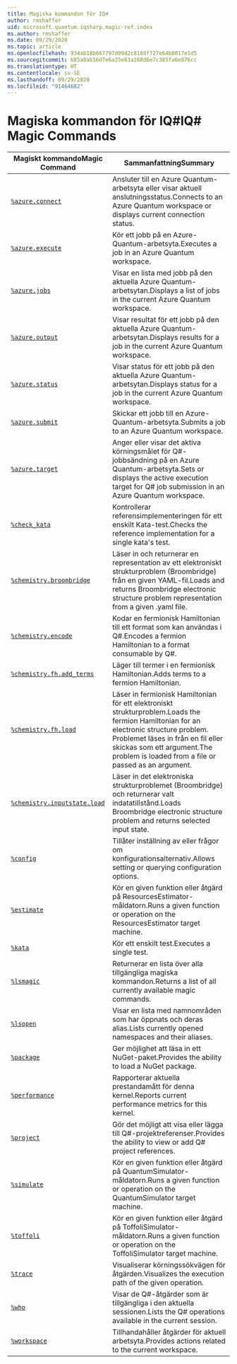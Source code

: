 ```yaml
---
title: Magiska kommandon för IQ#
author: rmshaffer
uid: microsoft.quantum.iqsharp.magic-ref.index
ms.author: rmshaffer
ms.date: 09/29/2020
ms.topic: article
ms.openlocfilehash: 934ab18b667797d09d2c8188f727e64b0017e1d5
ms.sourcegitcommit: 685a8ab16d7e6a25e63a168d6e7c385fa6e876cc
ms.translationtype: HT
ms.contentlocale: sv-SE
ms.lasthandoff: 09/29/2020
ms.locfileid: "91464682"
---
```

# <a name="iq-magic-commands"></a><span data-ttu-id="bc4e6-102">Magiska kommandon för IQ#</span><span class="sxs-lookup"><span data-stu-id="bc4e6-102">IQ# Magic Commands</span></span>
| <span data-ttu-id="bc4e6-103">Magiskt kommando</span><span class="sxs-lookup"><span data-stu-id="bc4e6-103">Magic Command</span></span> | <span data-ttu-id="bc4e6-104">Sammanfattning</span><span class="sxs-lookup"><span data-stu-id="bc4e6-104">Summary</span></span> |
|---------------|---------|
| [`%azure.connect`](xref:microsoft.quantum.iqsharp.magic-ref.azure.connect) | <span data-ttu-id="bc4e6-105">Ansluter till en Azure Quantum-arbetsyta eller visar aktuell anslutningsstatus.</span><span class="sxs-lookup"><span data-stu-id="bc4e6-105">Connects to an Azure Quantum workspace or displays current connection status.</span></span> |
| [`%azure.execute`](xref:microsoft.quantum.iqsharp.magic-ref.azure.execute) | <span data-ttu-id="bc4e6-106">Kör ett jobb på en Azure-Quantum-arbetsyta.</span><span class="sxs-lookup"><span data-stu-id="bc4e6-106">Executes a job in an Azure Quantum workspace.</span></span> |
| [`%azure.jobs`](xref:microsoft.quantum.iqsharp.magic-ref.azure.jobs) | <span data-ttu-id="bc4e6-107">Visar en lista med jobb på den aktuella Azure Quantum-arbetsytan.</span><span class="sxs-lookup"><span data-stu-id="bc4e6-107">Displays a list of jobs in the current Azure Quantum workspace.</span></span> |
| [`%azure.output`](xref:microsoft.quantum.iqsharp.magic-ref.azure.output) | <span data-ttu-id="bc4e6-108">Visar resultat för ett jobb på den aktuella Azure Quantum-arbetsytan.</span><span class="sxs-lookup"><span data-stu-id="bc4e6-108">Displays results for a job in the current Azure Quantum workspace.</span></span> |
| [`%azure.status`](xref:microsoft.quantum.iqsharp.magic-ref.azure.status) | <span data-ttu-id="bc4e6-109">Visar status för ett jobb på den aktuella Azure Quantum-arbetsytan.</span><span class="sxs-lookup"><span data-stu-id="bc4e6-109">Displays status for a job in the current Azure Quantum workspace.</span></span> |
| [`%azure.submit`](xref:microsoft.quantum.iqsharp.magic-ref.azure.submit) | <span data-ttu-id="bc4e6-110">Skickar ett jobb till en Azure-Quantum-arbetsyta.</span><span class="sxs-lookup"><span data-stu-id="bc4e6-110">Submits a job to an Azure Quantum workspace.</span></span> |
| [`%azure.target`](xref:microsoft.quantum.iqsharp.magic-ref.azure.target) | <span data-ttu-id="bc4e6-111">Anger eller visar det aktiva körningsmålet för Q#-jobbsändning på en Azure Quantum-arbetsyta.</span><span class="sxs-lookup"><span data-stu-id="bc4e6-111">Sets or displays the active execution target for Q# job submission in an Azure Quantum workspace.</span></span> |
| [`%check_kata`](xref:microsoft.quantum.iqsharp.magic-ref.check_kata) | <span data-ttu-id="bc4e6-112">Kontrollerar referensimplementeringen för ett enskilt Kata-test.</span><span class="sxs-lookup"><span data-stu-id="bc4e6-112">Checks the reference implementation for a single kata's test.</span></span> |
| [`%chemistry.broombridge`](xref:microsoft.quantum.iqsharp.magic-ref.chemistry.broombridge) | <span data-ttu-id="bc4e6-113">Läser in och returnerar en representation av ett elektroniskt strukturproblem (Broombridge) från en given YAML-fil.</span><span class="sxs-lookup"><span data-stu-id="bc4e6-113">Loads and returns Broombridge electronic structure problem representation from a given .yaml file.</span></span> |
| [`%chemistry.encode`](xref:microsoft.quantum.iqsharp.magic-ref.chemistry.encode) | <span data-ttu-id="bc4e6-114">Kodar en fermionisk Hamiltonian till ett format som kan användas i Q#.</span><span class="sxs-lookup"><span data-stu-id="bc4e6-114">Encodes a fermion Hamiltonian to a format consumable by Q#.</span></span> |
| [`%chemistry.fh.add_terms`](xref:microsoft.quantum.iqsharp.magic-ref.chemistry.fh.add_terms) | <span data-ttu-id="bc4e6-115">Läger till termer i en fermionisk Hamiltonian.</span><span class="sxs-lookup"><span data-stu-id="bc4e6-115">Adds terms to a fermion Hamiltonian.</span></span> |
| [`%chemistry.fh.load`](xref:microsoft.quantum.iqsharp.magic-ref.chemistry.fh.load) | <span data-ttu-id="bc4e6-116">Läser in fermionisk Hamiltonian för ett elektroniskt strukturproblem.</span><span class="sxs-lookup"><span data-stu-id="bc4e6-116">Loads the fermion Hamiltonian for an electronic structure problem.</span></span> <span data-ttu-id="bc4e6-117">Problemet läses in från en fil eller skickas som ett argument.</span><span class="sxs-lookup"><span data-stu-id="bc4e6-117">The problem is loaded from a file or passed as an argument.</span></span> |
| [`%chemistry.inputstate.load`](xref:microsoft.quantum.iqsharp.magic-ref.chemistry.inputstate.load) | <span data-ttu-id="bc4e6-118">Läser in det elektroniska strukturproblemet (Broombridge) och returnerar valt indatatillstånd.</span><span class="sxs-lookup"><span data-stu-id="bc4e6-118">Loads Broombridge electronic structure problem and returns selected input state.</span></span> |
| [`%config`](xref:microsoft.quantum.iqsharp.magic-ref.config) | <span data-ttu-id="bc4e6-119">Tillåter inställning av eller frågor om konfigurationsalternativ.</span><span class="sxs-lookup"><span data-stu-id="bc4e6-119">Allows setting or querying configuration options.</span></span> |
| [`%estimate`](xref:microsoft.quantum.iqsharp.magic-ref.estimate) | <span data-ttu-id="bc4e6-120">Kör en given funktion eller åtgärd på ResourcesEstimator-måldatorn.</span><span class="sxs-lookup"><span data-stu-id="bc4e6-120">Runs a given function or operation on the ResourcesEstimator target machine.</span></span> |
| [`%kata`](xref:microsoft.quantum.iqsharp.magic-ref.kata) | <span data-ttu-id="bc4e6-121">Kör ett enskilt test.</span><span class="sxs-lookup"><span data-stu-id="bc4e6-121">Executes a single test.</span></span> |
| [`%lsmagic`](xref:microsoft.quantum.iqsharp.magic-ref.lsmagic) | <span data-ttu-id="bc4e6-122">Returnerar en lista över alla tillgängliga magiska kommandon.</span><span class="sxs-lookup"><span data-stu-id="bc4e6-122">Returns a list of all currently available magic commands.</span></span> |
| [`%lsopen`](xref:microsoft.quantum.iqsharp.magic-ref.lsopen) | <span data-ttu-id="bc4e6-123">Visar en lista med namnområden som har öppnats och deras alias.</span><span class="sxs-lookup"><span data-stu-id="bc4e6-123">Lists currently opened namespaces and their aliases.</span></span> |
| [`%package`](xref:microsoft.quantum.iqsharp.magic-ref.package) | <span data-ttu-id="bc4e6-124">Ger möjlighet att läsa in ett NuGet-paket.</span><span class="sxs-lookup"><span data-stu-id="bc4e6-124">Provides the ability to load a NuGet package.</span></span> |
| [`%performance`](xref:microsoft.quantum.iqsharp.magic-ref.performance) | <span data-ttu-id="bc4e6-125">Rapporterar aktuella prestandamått för denna kernel.</span><span class="sxs-lookup"><span data-stu-id="bc4e6-125">Reports current performance metrics for this kernel.</span></span> |
| [`%project`](xref:microsoft.quantum.iqsharp.magic-ref.project) | <span data-ttu-id="bc4e6-126">Gör det möjligt att visa eller lägga till Q#-projektreferenser.</span><span class="sxs-lookup"><span data-stu-id="bc4e6-126">Provides the ability to view or add Q# project references.</span></span> |
| [`%simulate`](xref:microsoft.quantum.iqsharp.magic-ref.simulate) | <span data-ttu-id="bc4e6-127">Kör en given funktion eller åtgärd på QuantumSimulator-måldatorn.</span><span class="sxs-lookup"><span data-stu-id="bc4e6-127">Runs a given function or operation on the QuantumSimulator target machine.</span></span> |
| [`%toffoli`](xref:microsoft.quantum.iqsharp.magic-ref.toffoli) | <span data-ttu-id="bc4e6-128">Kör en given funktion eller åtgärd på ToffoliSimulator-måldatorn.</span><span class="sxs-lookup"><span data-stu-id="bc4e6-128">Runs a given function or operation on the ToffoliSimulator target machine.</span></span> |
| [`%trace`](xref:microsoft.quantum.iqsharp.magic-ref.trace) | <span data-ttu-id="bc4e6-129">Visualiserar körningssökvägen för åtgärden.</span><span class="sxs-lookup"><span data-stu-id="bc4e6-129">Visualizes the execution path of the given operation.</span></span> |
| [`%who`](xref:microsoft.quantum.iqsharp.magic-ref.who) | <span data-ttu-id="bc4e6-130">Visar de Q#-åtgärder som är tillgängliga i den aktuella sessionen.</span><span class="sxs-lookup"><span data-stu-id="bc4e6-130">Lists the Q# operations available in the current session.</span></span> |
| [`%workspace`](xref:microsoft.quantum.iqsharp.magic-ref.workspace) | <span data-ttu-id="bc4e6-131">Tillhandahåller åtgärder för aktuell arbetsyta.</span><span class="sxs-lookup"><span data-stu-id="bc4e6-131">Provides actions related to the current workspace.</span></span> |
